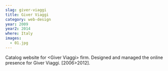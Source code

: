```yaml
---
slag: giver-viaggi
title: Giver Viaggi
category: web-design
year: 2009
year2: 2014
where: Italy
images:
  - 01.jpg
---
```


Catalog website for &lt;Giver Viaggi&gt; firm.
Designed and managed the online presence for Giver Viaggi. [2006>2012].
